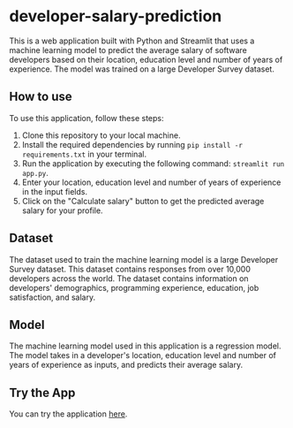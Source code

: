 # developer-salary-prediction



This is a web application built with Python and Streamlit that uses a machine learning model to predict the average salary of software developers based on their location, education level and number of years of experience. The model was trained on a large Developer Survey dataset.

## How to use

To use this application, follow these steps:

1. Clone this repository to your local machine.
2. Install the required dependencies by running `pip install -r requirements.txt` in your terminal.
3. Run the application by executing the following command: `streamlit run app.py`.
4. Enter your location, education level and number of years of experience in the input fields.
5. Click on the "Calculate salary" button to get the predicted average salary for your profile.

## Dataset

The dataset used to train the machine learning model is a large Developer Survey dataset. This dataset contains responses from over 10,000 developers across the world. The dataset contains information on developers' demographics, programming experience, education, job satisfaction, and salary.

## Model

The machine learning model used in this application is a regression model. The model takes in a developer's location, education level and number of years of experience as inputs, and predicts their average salary.

## Try the App

You can try the application [here](https://codenay-developer-salary-prediction-app-rcskkv.streamlit.app/). 


